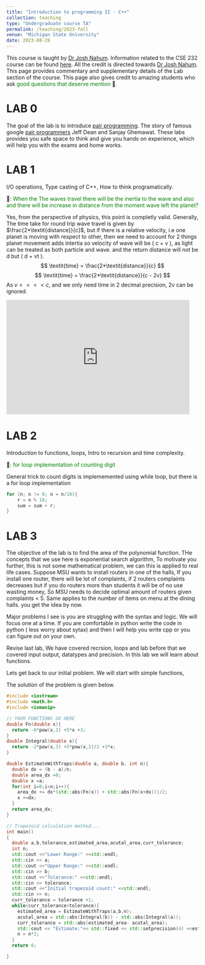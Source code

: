 ```yaml
---
title: "Introduction to programming II - C++"
collection: teaching
type: "Undergraduate course TA"
permalink: /teaching/2023-fall
venue: "Michigan State University"
date: 2023-08-28
---
```

This course is taught by [Dr Josh Nahum](http://www.nahum.us/). Information related to the CSE 232 course can be found [here](https://www.cse.msu.edu/~cse232/). All the credit is directed towards [Dr Josh Nahum](http://www.nahum.us/). This page provides commentary and supplementary details of the Lab section of the course. This page also gives credit to amazing students who ask  <span style="color:green"> good questions that deserve mention </span> 🍫.


# LAB 0
The goal of the lab is to introduce [pair programming](https://martinfowler.com/articles/on-pair-programming.html). The story of famous google [pair programmers](https://www.newyorker.com/magazine/2018/12/10/the-friendship-that-made-google-huge) Jeff Dean and Sanjay Ghemawat. These labs provides you safe space to think and give you hands on experience, which will help you with the exams and home works.
# LAB 1
I/O operations, Type casting of C++, How to think programatically.

🍫: <span style="color:green">When the The waves travel there will be the inertia to the wave and also and there will be increase in distance from the moment wave left the planet?</span>

Yes, from the perspective of physics, this point is completly valid. Generally, The time take for round trip wave travel is given by $\frac{2*\textit{distance}}{c}$, but if there is a relative velocity, i.e one planet is moving with respect to other, then we need to account for 2 things planet movement adds intertia so velocity of wave will be ( c + v ), as light can be treated as both particle and wave. and the return distance will not be d but ( d + vt ). 
$$
\textit{time} = \frac{2*\textit{distance}}{c}
$$
$$
\textit{time} = \frac{2*\textit{distance}}{c - 2v}
$$
As $v <<<< c$, and we only need time in 2 decimal precision, 2v can be ignored.

<iframe src="https://docs.google.com/presentation/d/e/2PACX-1vR1fDeBXfSHbF3kliFZc5IhWyQWpLpFpqThbTY1HNpkyvbtikJKjelski9jHFb4U8xU7sc_LdyAv9F9/embed?start=true&loop=false&delayms=30000" frameborder="0" width="480" height="299" allowfullscreen="true" mozallowfullscreen="true" webkitallowfullscreen="true"></iframe>

# LAB 2
Introduction to functions, loops, Intro to recursion and time complexity.

🍫: <span style="color:green">for loop implementation of counting digit</span>

General trick to count digits is implememented using while loop, but there is a for loop implementation
```cpp
for (n; n != 0; n = n/10){
    r = n % 10;
    sum = sum + r;
}
```
# LAB 3
The objective of the lab is to find the area of the polynomial function.
THe concepts that we use here is exponential search algorithm, To motivate you further, this is not some mathematical problem, we can this is applied to real life cases.
Suppose MSU wants to install routers in one of the halls, If you install one router, there will be lot of complaints, if 2 routers complaints decreases but if you do routers more than students it will be of no use wasting money, So MSU needs to decide optimal amount of routers given complaints < 5.
Same applies to the number of items on menu at the dining halls. you get the idea by now.

Major problems I see is you are struggling with the syntax and logic. We will focus one at a time. If you are comfortable in python write the code in python ( less worry about sytax) and then I will help you write cpp or you can figure out on your own.

Revise last lab, We have covered recrsion, loops and lab before that we covered input output, datatypes and precision. In this lab we will learn about functions.

Lets get back to our initial problem.
We will start with simple functions, 



The solution of the problem is given below. 
```cpp
#include <iostream>
#include <math.h>
#include <iomanip> 

// YOUR FUNCTIONS GO HERE
double Fn(double x){
  return -6*pow(x,2) +5*x +3;
}
double Integral(double x){
  return -2*pow(x,3) +5*pow(x,2)/2 +3*x;
}

double EstimateWithTraps(double a, double b, int n){
  double dx = (b - a)/n;
  double area_dx =0;
  double x =a;
  for(int i=0;i<n;i++){
    area_dx += dx*(std::abs(Fn(x)) + std::abs(Fn(x+dx)))/2;
    x +=dx;
  }
  return area_dx;
}

// Trapezoid calculation method...
int main()
{
  double a,b,tolerance,estimated_area,acutal_area,curr_tolerance;
  int n;
  std::cout <<"Lower Range:" <<std::endl;
  std::cin >> a;
  std::cout <<"Upper Range:" <<std::endl;
  std::cin >> b;
  std::cout <<"Tolerance:" <<std::endl;
  std::cin >> tolerance;
  std::cout <<"Initial trapezoid count:" <<std::endl;
  std::cin >> n;
  curr_tolerance = tolerance +1;
  while(curr_tolerance>tolerance){
    estimated_area = EstimateWithTraps(a,b,n);
    acutal_area = std::abs(Integral(b)) - std::abs(Integral(a));
    curr_tolerance = std::abs(estimated_area- acutal_area);
    std::cout << "Estimate:"<< std::fixed << std::setprecision(4) <<estimated_area << ", Number of Traps:"<<n<<", Diff:"<<curr_tolerance<<std::endl;
    n = n*2;
  }
  return 0;

}



```



